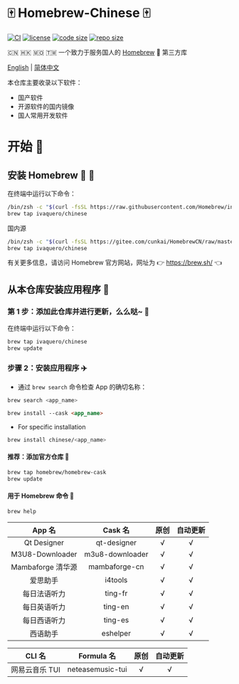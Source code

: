 # 🀄 Homebrew-Chinese 🀄

[![CI](https://github.com/ivaquero/homebrew-chinese/actions/workflows/main.yml/badge.svg)](https://github.com/ivaquero/homebrew-chinese/actions/workflows/main.yml)
[![license](https://img.shields.io/github/license/ivaquero/homebrew-chinese)](https://github.com/ivaquero/homebrew-chinese/blob/main/LICENSE)
[![code size](https://img.shields.io/github/languages/code-size/ivaquero/homebrew-chinese.svg)](https://img.shields.io/github/languages/code-size/ivaquero/homebrew-chinese.svg)
[![repo size](https://img.shields.io/github/repo-size/ivaquero/homebrew-chinese.svg)](https://img.shields.io/github/repo-size/ivaquero/homebrew-chinese.svg)

🇨🇳 🇭🇰 🇲🇴 🇹🇼 一个致力于服务国人的 [Homebrew](https://github.com/Homebrew/brew) 🍺 第三方库

<p align="left">
<a href="README.md">English</a> |
<a href="README-CN.md">简体中文</a>
</p>

本仓库主要收录以下软件：

- 国产软件
- 开源软件的国内镜像
- 国人常用开发软件

# 开始 🏃

## 安装 Homebrew 🍺 🚴

在终端中运行以下命令：

```bash
/bin/zsh -c "$(curl -fsSL https://raw.githubusercontent.com/Homebrew/install/master/install.sh)"
brew tap ivaquero/chinese
```

国内源

```bash
/bin/zsh -c "$(curl -fsSL https://gitee.com/cunkai/HomebrewCN/raw/master/Homebrew.sh)"
brew tap ivaquero/chinese
```

有关更多信息，请访问 Homebrew 官方网站，网址为 👉 <https://brew.sh/> 👈

## 从本仓库安装应用程序 🚅

### 第 1 步：添加此仓库并进行更新，么么哒~ 💋

在终端中运行以下命令：

```bash
brew tap ivaquero/chinese
brew update
```

### 步骤 2：安装应用程序 ✈️

- 通过 `brew search` 命令检查 App 的确切名称：

```bash
brew search <app_name>
```

```markdown
brew install --cask <app_name>
```

- For specific installation

```bash
brew install chinese/<app_name>
```

#### 推荐：添加官方仓库 🚀

```bash
brew tap homebrew/homebrew-cask
brew update
```

#### 用于 Homebrew 命令 📖

```bash
brew help
```

|      App 名       |     Cask 名     | 原创 | 自动更新 |
| :---------------: | :-------------: | :--: | :------: |
|    Qt Designer    |   qt-designer   |  √   |    √     |
|  M3U8-Downloader  | m3u8-downloader |  √   |    √     |
| Mambaforge 清华源 |  mambaforge-cn  |  √   |    √     |
|     爱思助手      |     i4tools     |  √   |    √     |
|   每日法语听力    |     ting-fr     |  √   |    √     |
|   每日英语听力    |     ting-en     |  √   |    √     |
|   每日西语听力    |     ting-es     |  √   |    √     |
|     西语助手      |    eshelper     |  √   |    √     |

|     CLI 名     |    Formula 名    | 原创 | 自动更新 |
| :------------: | :--------------: | :--: | :------: |
| 网易云音乐 TUI | neteasemusic-tui |  √   |    √     |
